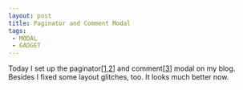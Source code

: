 ```yaml
---
layout: post
title: Paginator and Comment Modal	
tags: 
 - MODAL
 - GADGET
---
```


Today I set up the paginator[[1](http://jekyllrb.com/docs/pagination/),[2](http://www.ericlagergren.com/blog/jekyll-pagination/)] and comment[[3](http://duoshuo.com/)] modal on my blog. Besides I fixed some layout glitches, too. It looks much better now. 